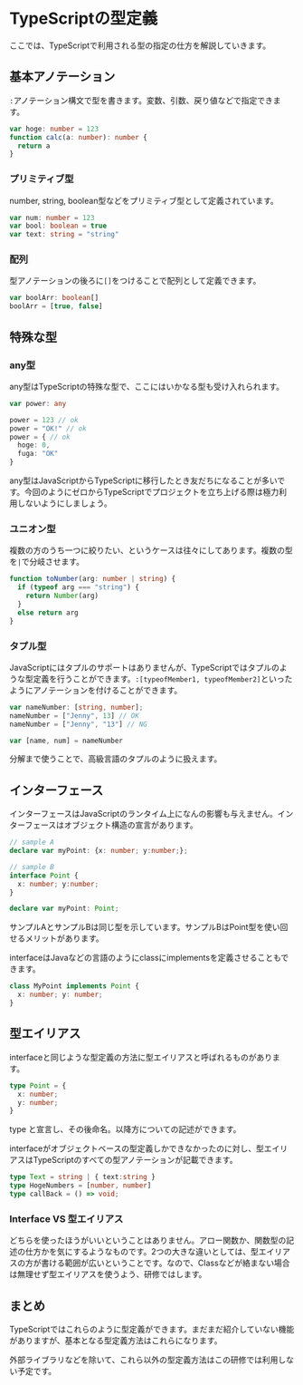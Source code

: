 # TypeScriptの型定義

ここでは、TypeScriptで利用される型の指定の仕方を解説していきます。

## 基本アノテーション

`:`アノテーション構文で型を書きます。変数、引数、戻り値などで指定できます。

```ts
var hoge: number = 123
function calc(a: number): number {
  return a
}
```

### プリミティブ型

number, string, boolean型などをプリミティブ型として定義されています。

```ts
var num: number = 123
var bool: boolean = true
var text: string = "string"
```

### 配列

型アノテーションの後ろに`[]`をつけることで配列として定義できます。

```ts
var boolArr: boolean[]
boolArr = [true, false]
```

## 特殊な型

### any型

any型はTypeScriptの特殊な型で、ここにはいかなる型も受け入れられます。

```ts
var power: any

power = 123 // ok
power = "OK!" // ok
power = { // ok
  hoge: 0,
  fuga: "OK"
}
```

any型はJavaScriptからTypeScriptに移行したとき友だちになることが多いです。今回のようにゼロからTypeScriptでプロジェクトを立ち上げる際は極力利用しないようにしましょう。

### ユニオン型

複数の方のうち一つに絞りたい、というケースは往々にしてあります。複数の型を`|`で分岐させます。

```ts
function toNumber(arg: number | string) {
  if (typeof arg === "string") {
    return Number(arg)
  }
  else return arg
}

```

### タプル型

JavaScriptにはタプルのサポートはありませんが、TypeScriptではタプルのような型定義を行うことができます。`:[typeofMember1, typeofMember2]`といったようにアノテーションを付けることができます。

```ts
var nameNumber: [string, number];
nameNumber = ["Jenny", 13] // OK
nameNumber = ["Jenny", "13"] // NG

var [name, num] = nameNumber
```

分解まで使うことで、高級言語のタプルのように扱えます。

## インターフェース

インターフェースはJavaScriptのランタイム上になんの影響も与えません。インターフェースはオブジェクト構造の宣言があります。

```ts
// sample A
declare var myPoint: {x: number; y:number;};

// sample B
interface Point {
  x: number; y:number;
}

declare var myPoint: Point;
```

サンプルAとサンプルBは同じ型を示しています。サンプルBはPoint型を使い回せるメリットがあります。

interfaceはJavaなどの言語のようにclassにimplementsを定義させることもできます。

```ts
class MyPoint implements Point {
  x: number; y: number;
}
```

## 型エイリアス

interfaceと同じような型定義の方法に型エイリアスと呼ばれるものがあります。

```ts
type Point = {
  x: number;
  y: number;
}
```

type と宣言し、その後命名。以降方についての記述ができます。

interfaceがオブジェクトベースの型定義しかできなかったのに対し、型エイリアスはTypeScriptのすべての型アノテーションが記載できます。

```ts
type Text = string | { text:string }
type HogeNumbers = [number, number]
type callBack = () => void;
```

### Interface VS 型エイリアス

どちらを使ったほうがいいということはありません。アロー関数か、関数型の記述の仕方かを気にするようなものです。2つの大きな違いとしては、型エイリアスの方が書ける範囲が広いということです。なので、Classなどが絡まない場合は無理せず型エイリアスを使うよう、研修ではします。

## まとめ

TypeScriptではこれらのように型定義ができます。まだまだ紹介していない機能がありますが、基本となる型定義方法はこれらになります。

外部ライブラリなどを除いて、これら以外の型定義方法はこの研修では利用しない予定です。
